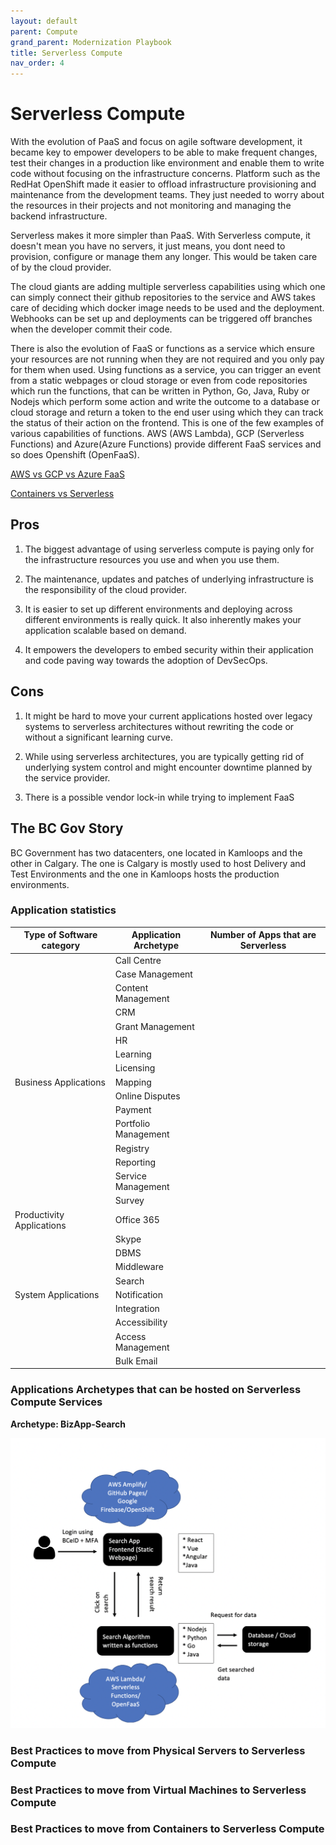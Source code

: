 ```yaml
---
layout: default
parent: Compute
grand_parent: Modernization Playbook 
title: Serverless Compute
nav_order: 4
---
```



# Serverless Compute

   With the evolution of PaaS and focus on agile software development, it became key to empower developers to be able to make frequent changes, test their changes in a production like environment and enable them to write code without focusing on the infrastructure concerns. Platform such as the RedHat OpenShift made it easier to offload infrastructure provisioning and maintenance from the development teams. They just needed to worry about the resources in their projects and not monitoring and managing the backend infrastructure. 

   Serverless makes it more simpler than PaaS. With Serverless compute, it doesn't mean you have no servers, it just means, you dont need to provision, configure or manage them any longer. This would be taken care of by the cloud provider. 

   The cloud giants are adding multiple serverless capabilities using which one can simply connect their github repositories to the service and AWS takes care of deciding which docker image needs to be used and the deployment. Webhooks can be set up and deployments can be triggered off branches when the developer commit their code. 
 
   There is also the evolution of FaaS or functions as a service which ensure your resources are not running when they are not required and you only pay for them when used. Using functions as a service, you can trigger an event from a static webpages or cloud storage or even from code repositories which run the functions, that can be written in Python, Go, Java, Ruby or Nodejs which perform some action and write the outcome to a database or cloud storage and return a token to the end user using which they can track the status of their action on the frontend. This is one of the few examples of various capabilities of functions. AWS (AWS Lambda), GCP (Serverless Functions) and Azure(Azure Functions) provide different FaaS services and so does Openshift (OpenFaaS).

   [AWS vs GCP vs Azure FaaS](assets/Serverless_comparison.xlsx)
   
   [Containers vs Serverless](assets/ContainersVsServerless.xlsx)

## Pros

1. The biggest advantage of using serverless compute is paying only for the infrastructure resources you use and when you use them.

2. The maintenance, updates and patches of underlying infrastructure is the responsibility of the cloud provider.

3. It is easier to set up different environments and deploying across different environments is really quick. It also inherently makes your application scalable based on demand.

4. It empowers the developers to embed security within their application and code paving way towards the adoption of DevSecOps.

## Cons

1. It might be hard to move your current applications hosted over legacy systems to serverless architectures without rewriting the code or without a significant learning curve.

2. While using serverless architectures, you are typically getting rid of underlying system control and might encounter downtime planned by the service provider.

3. There is a possible vendor lock-in while trying to implement FaaS


## The BC Gov Story

BC Government has two datacenters, one located in Kamloops and the other in Calgary. The one is Calgary is mostly used to host Delivery and Test Environments and the one in Kamloops hosts the production environments.

### Application statistics

| Type of Software category | Application Archetype | Number of Apps that are Serverless |
| --------------------------|-----------------------|------------------------------------|
|                           | Call Centre           |                                    |
|                           | Case Management       |                                    |
|                           | Content Management    |                                    |
|                           | CRM                   |                                    |
|                           | Grant Management      |                                    |
|                           | HR                    |                                    |
|                           | Learning              |                                    |
|                           | Licensing             |                                    |
|   Business Applications   | Mapping               |                                    |
|                           | Online Disputes       |                                    |
|                           | Payment               |                                    |
|                           | Portfolio Management  |                                    |
|                           | Registry              |                                    |
|                           | Reporting             |                                    |
|                           | Service Management    |                                    |
|                           | Survey                |                                    |
| Productivity Applications | Office 365            |                                    |     
|                           | Skype                 |                                    |  
|                           | DBMS                  |                                    |
|                           | Middleware            |                                    |
|                           | Search                |                                    |
|    System Applications    | Notification          |                                    |
|                           | Integration           |                                    |
|                           | Accessibility         |                                    |
|                           | Access Management     |                                    |
|                           | Bulk Email            |                                    |


### Applications Archetypes that can be hosted on Serverless Compute Services

  **Archetype: BizApp-Search**

  ![Serverless Search App](assets/images/ServerlessSearch.png)


### Best Practices to move from Physical Servers to Serverless Compute


### Best Practices to move from Virtual Machines to Serverless Compute

### Best Practices to move from Containers to Serverless Compute



